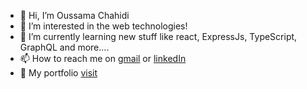 - 👋 Hi, I’m Oussama Chahidi
- 👀 I’m interested in the web technologies!
- 🌱 I’m currently learning new stuff like react, ExpressJs, TypeScript, GraphQL and more....
- 📫 How to reach me on [gmail](oussamachahidi20@gmail.com) or [linkedIn](https://www.linkedin.com/in/oussama-chahidi-aa1252219/)
- 📄 My portfolio [visit](https://portfolio-pi-three-67.vercel.app/)
